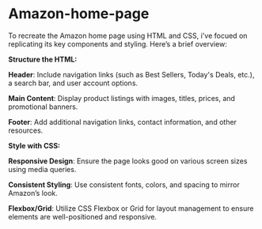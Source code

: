 # Amazon-home-page
To recreate the Amazon home page using HTML and CSS, i've focued on replicating its key components and styling. Here’s a brief overview:

**Structure the HTML:**

**Header**: Include navigation links (such as Best Sellers, Today's Deals, etc.), a search bar, and user account options.

**Main Content**: Display product listings with images, titles, prices, and promotional banners.

**Footer**: Add additional navigation links, contact information, and other resources.

**Style with CSS:**

**Responsive Design**: Ensure the page looks good on various screen sizes using media queries.

**Consistent Styling**: Use consistent fonts, colors, and spacing to mirror Amazon’s look.

**Flexbox/Grid**: Utilize CSS Flexbox or Grid for layout management to ensure elements are well-positioned and responsive.
